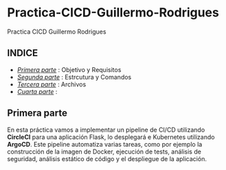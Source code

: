 # Practica-CICD-Guillermo-Rodrigues
Practica CICD Guillermo Rodrigues


## INDICE

* [*Primera parte*](#primera-parte) : Objetivo y Requisitos
* [*Segunda parte*](#segunda-parte) : Estrcutura y Comandos
* [*Tercera parte*](#tercera-parte) : Archivos
* [*Cuarta parte*](#cuarta-parte) :


## Primera parte

En esta práctica vamos a implementar un pipeline de CI/CD utilizando **CircleCI** para una aplicación Flask, lo desplegará e Kubernetes utilizando **ArgoCD**. Este pipeline automatiza varias tareas, como por ejemplo la construcción de la imagen de Docker, ejecución de tests, análisis de seguridad, análisis estático de código y el despliegue de la aplicación.